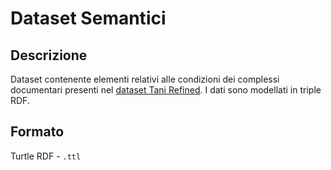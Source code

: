 # Dataset Semantici

## Descrizione
Dataset contenente elementi relativi alle condizioni dei complessi documentari presenti nel [dataset Tani Refined](https://github.com/ggdrll/esame/blob/main/data/csv/datasetTani_refined.csv). I dati sono modellati in triple RDF.

## Formato
Turtle RDF - `.ttl` 
